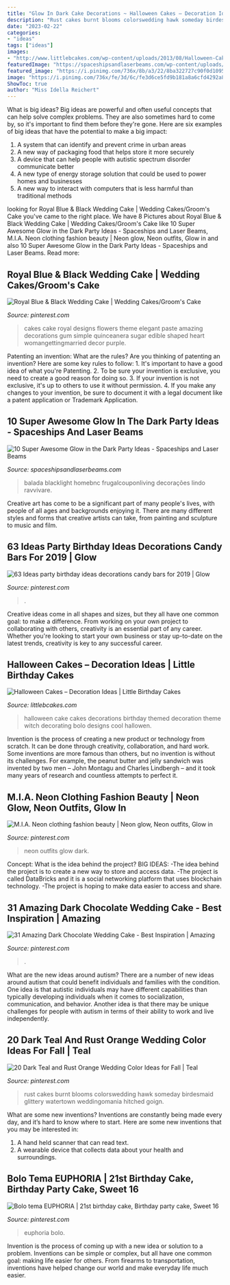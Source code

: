 ```yaml
---
title: "Glow In Dark Cake Decorations ~ Halloween Cakes – Decoration Ideas"
description: "Rust cakes burnt blooms colorswedding hawk someday birdesmaid glittery watertown weddingomania hitched goign"
date: "2023-02-22"
categories:
- "ideas"
tags: ["ideas"]
images:
- "http://www.littlebcakes.com/wp-content/uploads/2013/08/Halloween-Cake-Decorations.jpg"
featuredImage: "https://spaceshipsandlaserbeams.com/wp-content/uploads/2015/12/glow-in-the-dark-party-ideas.jpg"
featured_image: "https://i.pinimg.com/736x/8b/a3/22/8ba322727c90f0d10950f590ca6e9c35.jpg"
image: "https://i.pinimg.com/736x/fe/3d/6c/fe3d6ce5fd9b181a8a6cfd4292a8ef28.jpg"
ShowToc: true
author: "Miss Idella Reichert"
---
```



What is big ideas?
Big ideas are powerful and often useful concepts that can help solve complex problems. They are also sometimes hard to come by, so it's important to find them before they're gone. Here are six examples of big ideas that have the potential to make a big impact:
1. A system that can identify and prevent crime in urban areas 
2. A new way of packaging food that helps store it more securely 
3. A device that can help people with autistic spectrum disorder communicate better 
4. A new type of energy storage solution that could be used to power homes and businesses 
5. A new way to interact with computers that is less harmful than traditional methods 

	

		
looking for Royal Blue &amp; Black Wedding Cake | Wedding Cakes/Groom&#039;s Cake you've came to the right place. We have 8 Pictures about Royal Blue &amp; Black Wedding Cake | Wedding Cakes/Groom&#039;s Cake like 10 Super Awesome Glow in the Dark Party Ideas - Spaceships and Laser Beams, M.I.A. Neon clothing fashion beauty | Neon glow, Neon outfits, Glow in and also 10 Super Awesome Glow in the Dark Party Ideas - Spaceships and Laser Beams. Read more:
		
    
## Royal Blue &amp; Black Wedding Cake | Wedding Cakes/Groom&#039;s Cake

<img loading=lazy src="https://s-media-cache-ak0.pinimg.com/736x/be/11/02/be110211fd44264ca8fda27eee6c8329.jpg" onerror="this.onerror=null;this.src='https://tse3.mm.bing.net/th?id=OIP.no503EhJv-zKfkU87j0UWgHaJ6&amp;pid=15.1';" alt="Royal Blue &amp; Black Wedding Cake | Wedding Cakes/Groom&#039;s Cake">

_Source: pinterest.com_

>cakes cake royal designs flowers theme elegant paste amazing decorations gum simple quinceanera sugar edible shaped heart womangettingmarried decor purple. 

	

Patenting an invention: What are the rules?
Are you thinking of patenting an invention? Here are some key rules to follow: 1. It's important to have a good idea of what you're Patenting. 
2. To be sure your invention is exclusive, you need to create a good reason for doing so. 
3. If your invention is not exclusive, it's up to others to use it without permission. 4. If you make any changes to your invention, be sure to document it with a legal document like a patent application or Trademark Application. 
    
## 10 Super Awesome Glow In The Dark Party Ideas - Spaceships And Laser Beams

<img loading=lazy src="https://spaceshipsandlaserbeams.com/wp-content/uploads/2015/12/glow-in-the-dark-party-ideas.jpg" onerror="this.onerror=null;this.src='https://tse1.mm.bing.net/th?id=OIP.fqDZuRcVOGTvZWo9xEgUPQHaLH&amp;pid=15.1';" alt="10 Super Awesome Glow in the Dark Party Ideas - Spaceships and Laser Beams">

_Source: spaceshipsandlaserbeams.com_

>balada blacklight homebnc frugalcouponliving decorações lindo ravvivare. 

	

Creative art has come to be a significant part of many people's lives, with people of all ages and backgrounds enjoying it. There are many different styles and forms that creative artists can take, from painting and sculpture to music and film.

    
## 63 Ideas Party Birthday Ideas Decorations Candy Bars For 2019 | Glow

<img loading=lazy src="https://i.pinimg.com/736x/8b/a3/22/8ba322727c90f0d10950f590ca6e9c35.jpg" onerror="this.onerror=null;this.src='https://tse1.mm.bing.net/th?id=OIP.tN837NBhQ13-_w2RchTBHAAAAA&amp;pid=15.1';" alt="63 Ideas party birthday ideas decorations candy bars for 2019 | Glow">

_Source: pinterest.com_

>. 

	

Creative ideas come in all shapes and sizes, but they all have one common goal: to make a difference. From working on your own project to collaborating with others, creativity is an essential part of any career. Whether you're looking to start your own business or stay up-to-date on the latest trends, creativity is key to any successful career.

    
## Halloween Cakes – Decoration Ideas | Little Birthday Cakes

<img loading=lazy src="http://www.littlebcakes.com/wp-content/uploads/2013/08/Halloween-Cake-Decorations.jpg" onerror="this.onerror=null;this.src='https://tse1.mm.bing.net/th?id=OIP.BXQwElwqXjPBny6XEyj5bgHaKc&amp;pid=15.1';" alt="Halloween Cakes – Decoration Ideas | Little Birthday Cakes">

_Source: littlebcakes.com_

>halloween cake cakes decorations birthday themed decoration theme witch decorating bolo designs cool hallowen. 

	

Invention is the process of creating a new product or technology from scratch. It can be done through creativity, collaboration, and hard work. Some inventions are more famous than others, but no invention is without its challenges. For example, the peanut butter and jelly sandwich was invented by two men – John Montagu and Charles Lindbergh – and it took many years of research and countless attempts to perfect it.

    
## M.I.A. Neon Clothing Fashion Beauty | Neon Glow, Neon Outfits, Glow In

<img loading=lazy src="https://i.pinimg.com/736x/c6/89/b6/c689b61ec250274e413e23f2fab8ed98--neon-clothing-neon-party.jpg" onerror="this.onerror=null;this.src='https://tse4.mm.bing.net/th?id=OIP.C3-WzRYXc0S3eYlpWZScgAHaFj&amp;pid=15.1';" alt="M.I.A. Neon clothing fashion beauty | Neon glow, Neon outfits, Glow in">

_Source: pinterest.com_

>neon outfits glow dark. 

	

Concept: What is the idea behind the project?
BIG IDEAS: 
-The idea behind the project is to create a new way to store and access data. 
-The project is called DataBricks and it is a social networking platform that uses blockchain technology. 
-The project is hoping to make data easier to access and share.

    
## 31 Amazing Dark Chocolate Wedding Cake - Best Inspiration | Amazing

<img loading=lazy src="https://i.pinimg.com/736x/5f/f7/95/5ff795ad6bc0a64526b96b3607382dec.jpg" onerror="this.onerror=null;this.src='https://tse3.mm.bing.net/th?id=OIP.G5NYCBi4RmMLqQNHcBEcSAHaK2&amp;pid=15.1';" alt="31 Amazing Dark Chocolate Wedding Cake - Best Inspiration | Amazing">

_Source: pinterest.com_

>. 

	

What are the new ideas around autism?
There are a number of new ideas around autism that could benefit individuals and families with the condition. One idea is that autistic individuals may have different capabilities than typically developing individuals when it comes to socialization, communication, and behavior. Another idea is that there may be unique challenges for people with autism in terms of their ability to work and live independently.

    
## 20 Dark Teal And Rust Orange Wedding Color Ideas For Fall | Teal

<img loading=lazy src="https://i.pinimg.com/736x/4a/1b/44/4a1b44de47b6704184da0ef29122b610.jpg" onerror="this.onerror=null;this.src='https://tse3.mm.bing.net/th?id=OIP.Cm9aLSevr4FBEEyBYMQA9AHaLH&amp;pid=15.1';" alt="20 Dark Teal and Rust Orange Wedding Color Ideas for Fall | Teal">

_Source: pinterest.com_

>rust cakes burnt blooms colorswedding hawk someday birdesmaid glittery watertown weddingomania hitched goign. 

	

What are some new inventions?
Inventions are constantly being made every day, and it’s hard to know where to start. Here are some new inventions that you may be interested in: 
1. A hand held scanner that can read text.
2. A wearable device that collects data about your health and surroundings. 

    
## Bolo Tema EUPHORIA | 21st Birthday Cake, Birthday Party Cake, Sweet 16

<img loading=lazy src="https://i.pinimg.com/736x/fe/3d/6c/fe3d6ce5fd9b181a8a6cfd4292a8ef28.jpg" onerror="this.onerror=null;this.src='https://tse2.mm.bing.net/th?id=OIP.tw2S0l_iMDYKOBNE9aLv5wHaJ3&amp;pid=15.1';" alt="Bolo tema EUPHORIA | 21st birthday cake, Birthday party cake, Sweet 16">

_Source: pinterest.com_

>euphoria bolo. 

	

Invention is the process of coming up with a new idea or solution to a problem. Inventions can be simple or complex, but all have one common goal: making life easier for others. From firearms to transportation, inventions have helped change our world and make everyday life much easier.


